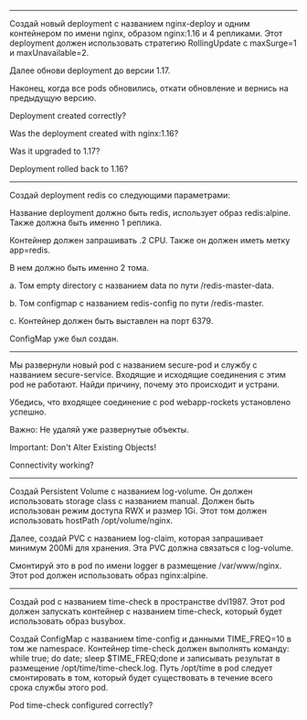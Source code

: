 ------

Создай новый deployment с названием nginx-deploy и одним контейнером по имени nginx, образом nginx:1.16 и 4 репликами.
Этот deployment должен использовать стратегию RollingUpdate с maxSurge=1 и maxUnavailable=2.

Далее обнови deployment до версии 1.17.

Наконец, когда все pods обновились, откати обновление и вернись на предыдущую версию.


Deployment created correctly?

Was the deployment created with nginx:1.16?

Was it upgraded to 1.17?

Deployment rolled back to 1.16?

-----------------

Создай deployment redis со следующими параметрами:

Название deployment должно быть redis, использует образ redis:alpine. Также должна быть именно 1 реплика.

Контейнер должен запрашивать .2 CPU. Также он должен иметь метку app=redis.

В нем должно быть именно 2 тома.


a. Том empty directory с названием data по пути /redis-master-data.

b. Том configmap с названием redis-config по пути /redis-master.

c. Контейнер должен быть выставлен на порт 6379.


ConfigMap уже был создан.

---------------


Мы развернули новый pod с названием secure-pod и службу с названием secure-service. Входящие и исходящие соединения с этим pod не работают.
Найди причину, почему это происходит и устрани.

Убедись, что входящее соединение с pod webapp-rockets установлено успешно.


Важно: Не удаляй уже развернутые объекты.

Important: Don't Alter Existing Objects!

Connectivity working?


---------------------


Создай Persistent Volume с названием log-volume. Он должен использовать storage class с названием manual. Должен быть использован режим доступа RWX и размер 1Gi. Этот том должен использовать hostPath /opt/volume/nginx.

Далее, создай PVC с названием log-claim, которая запрашивает минимум 200Mi для хранения. Эта PVC должна связаться с log-volume.

Смонтируй это в pod по имени logger в размещение /var/www/nginx. Этот pod должен использовать образ nginx:alpine.

---------------------
Создай pod с названием time-check в пространстве dvl1987. Этот pod должен запускать контейнер с названием time-check, который будет использовать образ busybox.

Создай ConfigMap с названием time-config и данными TIME_FREQ=10 в том же namespace.
Контейнер time-check должен выполнять команду: while true; do date; sleep $TIME_FREQ;done и записывать результат в размещение /opt/time/time-check.log.
Путь /opt/time в pod следует смонтировать в том, который будет существовать в течение всего срока службы этого pod.

Pod time-check configured correctly?

